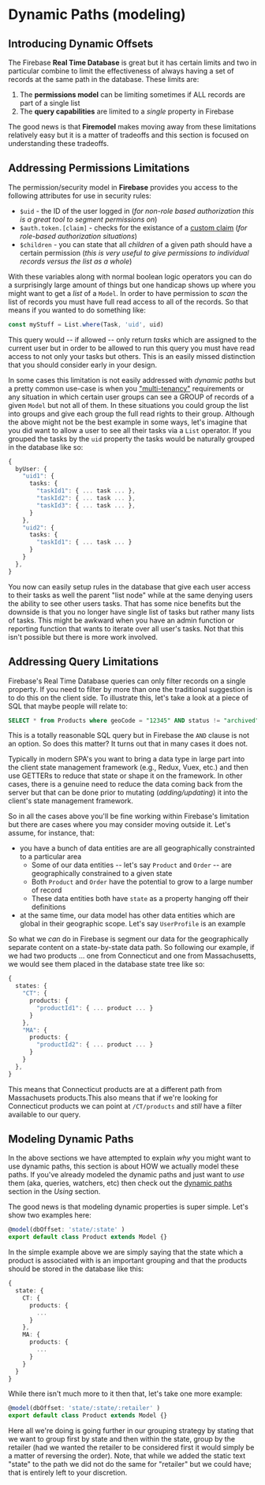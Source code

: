 # Dynamic Paths (modeling)

## Introducing Dynamic Offsets

The Firebase **Real Time Database** is great but it has certain limits and two in particular combine to limit the effectiveness of always having a set of records at the same path in the database. These limits are:

1. The **permissions model** can be limiting sometimes if ALL records are part of a single list
2. The **query capabilities** are limited to a *single* property in Firebase

The good news is that **Firemodel** makes moving away from these limitations relatively easy but it is a matter of tradeoffs and this section is focused on understanding these tradeoffs.

## Addressing Permissions Limitations

The permission/security model in **Firebase** provides you access to the following attributes for use in security rules:

- `$uid` - the ID of the user logged in (_for non-role based authorization this is a great tool to segment permissions on_)
- `$auth.token.[claim]` - checks for the existance of a [custom claim](https://firebase.google.com/docs/auth/admin/custom-claims) (_for role-based authorization situations_)
- `$children` - you can state that all _children_ of a given path should have a certain permission (_this is very useful to give permissions to individual records versus the list as a whole_)

With these variables along with normal boolean logic operators you can do a surprisingly large amount of things but one handicap shows up where you might want to get a _list_ of a `Model`. In order to have permission to _scan_ the list of records you must have full read access to all of the records. So that means if you wanted to do something like:

```typescript
const myStuff = List.where(Task, 'uid', uid)
```

This query would -- if allowed -- only return _tasks_ which are assigned to the current user but in order to be allowed to run this query you must have read access to not only your tasks but others. This is an easily missed distinction that you should consider early in your design.

In some cases this limitation is not easily addressed with _dynamic paths_ but a pretty common use-case is when you ["multi-tenancy"](https://en.wikipedia.org/wiki/Multitenancy) requirements or any situation in which certain user groups can see a GROUP of records of a given `Model` but not all of them. In these situations you could group the list into groups and give each group the full read rights to their group. Although the above might not be the best example in some ways, let's imagine that you did want to allow a user to see all their tasks via a `List` operator. If you grouped the tasks by the `uid` property the tasks would be naturally grouped in the database like so:

```typescript
{
  byUser: {
    "uid1": {
      tasks: {
        "taskId1": { ... task ... },
        "taskId2": { ... task ... },
        "taskId3": { ... task ... },
      }
    },
    "uid2": {
      tasks: {
        "taskId1": { ... task ... }
      }
    }
  },
}
```

You now can easily setup rules in the database that give each user access to their tasks as well the parent "list node" while at the same denying users the ability to see other users tasks. That has some nice benefits but the downside is that you no longer have single list of tasks but rather many lists of tasks. This might be awkward when you have an admin function or reporting function that wants to iterate over all user's tasks. Not that this isn't possible but there is more work involved.

## Addressing Query Limitations

Firebase's Real Time Database queries can only filter records on a single property. If you need to filter by more than one the traditional suggestion is to do this on the client side. To illustrate this, let's take a look at a piece of SQL that maybe people will relate to:

```sql
SELECT * from Products where geoCode = "12345" AND status != "archived";
```

This is a totally reasonable SQL query but in Firebase the `AND` clause is not an option. So does this matter? It turns out that in many cases it does not.

Typically in modern SPA's you want to bring a data type in large part into the client state management framework (e.g., Redux, Vuex, etc.) and then use GETTERs to reduce that state or shape it on the framework. In other cases, there is a genuine need to reduce the data coming back from the server but that can be done prior to mutating (*adding/updating*) it into the client's state management framework.

So in all the cases above you'll be fine working within Firebase's limitation but there are cases where you may consider moving outside it. Let's assume, for instance, that:

- you have a bunch of data entities are are all geographically constrainted to a particular area
  - Some of our data entities -- let's say `Product` and `Order` -- are geographically constrained to a given state
  - Both `Product` and `Order` have the potential to grow to a large number of record
  - These data entities both have `state` as a property hanging off their definitions
- at the same time, our data model has other data entities which are global in their geographic scope. Let's say `UserProfile` is an example

So what we _can_ do in Firebase is segment our data for the geographically separate content on a state-by-state data path. So following our example, if we had two products ... one from Connecticut and one from Massachusetts, we would see them placed in the database state tree like so:

```typescript
{
  states: {
    "CT": {
      products: {
        "productId1": { ... product ... }
      }
    },
    "MA": {
      products: {
        "productId2": { ... product ... }
      }
    }
  },
}
```

This means that Connecticut products are at a different path from Massachusets products.This also means that if we're looking for Connecticut products we can point at `/CT/products` and _still_ have a filter available to our query.

## Modeling Dynamic Paths

In the above sections we have attempted to explain _why_ you might want to use dynamic paths, this section is about HOW we actually model these paths. If you've already modeled the dynamic paths and just want to _use_ them (aka, queries, watchers, etc) then check out the [dynamic paths](../using/dynamic-paths) section in the _Using_ section.

The good news is that modeling dynamic properties is super simple. Let's show two examples here:

```typescript
@model(dbOffset: 'state/:state' )
export default class Product extends Model {}
```

In the simple example above we are simply saying that the state which a product is associated with is an important grouping and that the products should be stored in the database like this:

```typescript
{
  state: {
    CT: {
      products: {
        ...
      }
    },
    MA: {
      products: {
        ...
      }
    }
  }
}
```

While there isn't much more to it then that, let's take one more example:

```typescript
@model(dbOffset: 'state/:state/:retailer' )
export default class Product extends Model {}
```

Here all we're doing is going further in our grouping strategy by stating that we want to group first by state and then within the state, group by the retailer (had we wanted the retailer to be considered first it would simply be a matter of reversing the order). Note, that while we added the static text "state" to the path we did not do the same for "retailer" but we could have; that is entirely left to your discretion.
